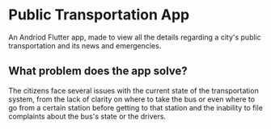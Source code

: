 # Public Transportation App

An Andriod Flutter app, made to view all the details regarding a city's public transportation and its news and emergencies.

## What problem does the app solve?
The citizens face several issues with the current state of the transportation system, from the lack of clarity on where to take the bus or even where to go from a certain station before getting to that station and the inability to file complaints about the bus's state or the drivers.


